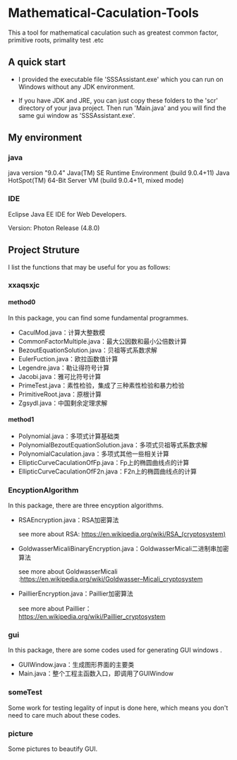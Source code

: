 # Mathematical-Caculation-Tools

This a tool for mathematical caculation such as greatest common factor, primitive roots, primality test .etc



## A quick start

* I provided the executable file 'SSSAssistant.exe' which you can run on Windows without any JDK environment.

* If you have JDK and JRE, you can just copy these folders to the 'scr' directory of your java project. Then run 'Main.java' and you will find the same gui window as 'SSSAssistant.exe'.



## My environment

### java

java version "9.0.4"
Java(TM) SE Runtime Environment (build 9.0.4+11)
Java HotSpot(TM) 64-Bit Server VM (build 9.0.4+11, mixed mode)

### IDE

Eclipse Java EE IDE for Web Developers.

Version: Photon Release (4.8.0)



## Project Struture

I list the functions that may be useful for you as follows:

### xxaqsxjc

#### method0 

In this package, you can find some fundamental programmes.

* CaculMod.java：计算大整数模
* CommonFactorMultiple.java：最大公因数和最小公倍数计算
* BezoutEquationSolution.java：贝祖等式系数求解
* EulerFuction.java：欧拉函数值计算
* Legendre.java：勒让得符号计算
* Jacobi.java：雅可比符号计算
* PrimeTest.java：素性检验，集成了三种素性检验和暴力检验
* PrimitiveRoot.java：原根计算
* Zgsydl.java：中国剩余定理求解

#### method1

* Polynomial.java：多项式计算基础类
* PolynomialBezoutEquationSolution.java：多项式贝祖等式系数求解
* PolynomialCaculation.java：多项式其他一些相关计算
* EllipticCurveCaculationOfFp.java：Fp上的椭圆曲线点的计算
* EllipticCurveCaculationOfF2n.java：F2n上的椭圆曲线点的计算

### EncyptionAlgorithm

In this package, there are three encyption algorithms.

* RSAEncryption.java：RSA加密算法

  see more about RSA: https://en.wikipedia.org/wiki/RSA_(cryptosystem)

* GoldwasserMicaliBinaryEncryption.java：GoldwasserMicali二进制串加密算法

  see more about GoldwasserMicali :https://en.wikipedia.org/wiki/Goldwasser–Micali_cryptosystem

* PaillierEncryption.java：Paillier加密算法

  see more about Paillier：https://en.wikipedia.org/wiki/Paillier_cryptosystem

### gui

In this package, there are some codes used for generating GUI windows .

* GUIWindow.java：生成图形界面的主要类
* Main.java：整个工程主函数入口，即调用了GUIWindow

### someTest

Some work for testing legality of input is done here, which means you don't need to care much about these codes.

### picture

Some pictures to beautify GUI.

